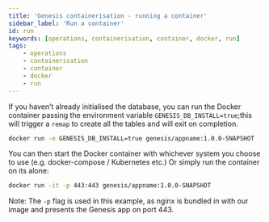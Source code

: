 ```yaml
---
title: 'Genesis containerisation - running a container'
sidebar_label: 'Run a container'
id: run
keywords: [operations, containerisation, container, docker, run]
tags:
    - operations
    - containerisation
    - container
    - docker
    - run
---
```


If you haven’t already initialised the database, you can run the Docker container passing the environment variable `GENESIS_DB_INSTALL=true`;this will trigger a `remap` to create all the tables and will exit on completion.

```bash
docker run -e GENESIS_DB_INSTALL=true genesis/appname:1.0.0-SNAPSHOT
```

You can then start the Docker container with whichever system you choose to use (e.g. docker-compose / Kubernetes etc.) Or simply run the container on its alone:

```bash
docker run -it -p 443:443 genesis/appname:1.0.0-SNAPSHOT
```

Note: The `-p` flag is used in this example, as nginx is bundled in with our image and presents the Genesis app on port 443.

